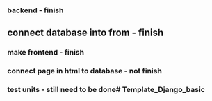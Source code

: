 ### backend - finish
## connect database into from - finish
### make frontend - finish
### connect page in html to database - not finish
### test units - still need to be done# Template_Django_basic

